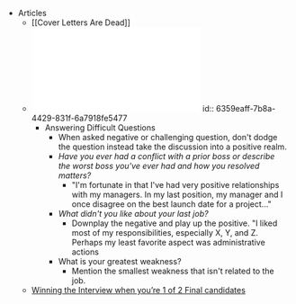- Articles
	- [[Cover Letters Are Dead]]
	- ![How to Answer Tough Job Interview Questions Without Lying.pdf](../assets/How_to_Answer_Tough_Job_Interview_Questions_Without_Lying_1666837259501_0.pdf)
	  id:: 6359eaff-7b8a-4429-831f-6a7918fe5477
		- Answering Difficult Questions
			- When asked negative or challenging question, don't dodge the question instead take the discussion into a positive realm.
			- *Have you ever had a conflict with a prior boss or describe the worst boss you've ever had and how you resolved matters?*
				- "I'm fortunate in that I've had very positive relationships with my managers. In my last position, my manager and I once disagree on the best launch date for a project..."
			- *What didn't you like about your last job?*
				- Downplay the negative and play up the positive. "I liked most of my responsibilities, especially X, Y, and Z. Perhaps my least favorite aspect was administrative actions
			- What is your greatest weakness?
				- Mention the smallest weakness that isn't related to the job.
	- [ Winning the Interview when you’re 1 of 2 Final candidates](https://web.archive.org/web/20191223113648/http://www.interview-aid.com/2012/07/25/interviewing-get-the-job)